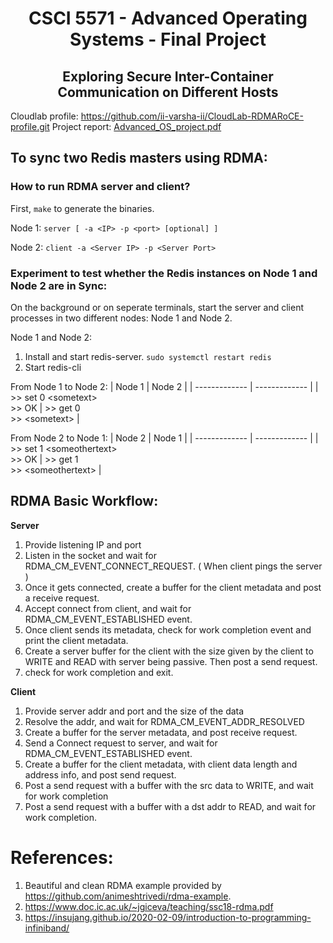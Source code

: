 <h1 align=center> CSCI 5571 - Advanced Operating Systems -  Final Project</h1>   
<h2 align=center> Exploring Secure Inter-Container Communication on Different Hosts </h2>

Cloudlab profile: https://github.com/ii-varsha-ii/CloudLab-RDMARoCE-profile.git
Project report: [Advanced_OS_project.pdf](https://github.com/ii-varsha-ii/redis-with-rdma/files/14058312/Advanced_OS_project.pdf)

## To sync two Redis masters using RDMA:
### How to run RDMA server and client?
First, `make` to generate the binaries.  

Node 1:
`server [ -a <IP> -p <port> [optional] ]`   

Node 2:
`client -a <Server IP> -p <Server Port>`

### Experiment to test whether the Redis instances on Node 1 and Node 2 are in Sync:     

On the background or on seperate terminals, start the server and client processes in two different nodes: Node 1 and Node 2.

Node 1 and Node 2: 
1. Install and start redis-server. `sudo systemctl restart redis`
2. Start redis-cli

From Node 1 to Node 2:
| Node 1        | Node 2        |
| ------------- | ------------- |
| >> set 0 \<sometext\> <br> >> OK | >> get 0 <br>  >> \<sometext\> |

From Node 2 to Node 1:
| Node 2        | Node 1        |
| ------------- | ------------- |
| >> set 1 \<someothertext\> <br>  >> OK | >> get 1 <br> >> \<someothertext\>   |

## RDMA Basic Workflow:
**Server**
   1. Provide listening IP and port
   2. Listen in the socket and wait for RDMA_CM_EVENT_CONNECT_REQUEST. ( When client pings the server )
   3. Once it gets connected, create a buffer for the client metadata and post a receive request.
   4. Accept connect from client, and wait for RDMA_CM_EVENT_ESTABLISHED event.
   5. Once client sends its metadata, check for work completion event and print the client metadata.
   6. Create a server buffer for the client with the size given by the client to WRITE and READ with server being passive. Then post a send request.
   7. check for work completion and exit.

**Client**
1. Provide server addr and port and the size of the data
2. Resolve the addr, and wait for RDMA_CM_EVENT_ADDR_RESOLVED
3. Create a buffer for the server metadata, and post receive request.
4. Send a Connect request to server, and wait for RDMA_CM_EVENT_ESTABLISHED event.
5. Create a buffer for the client metadata, with client data length and address info, and post send request.
6. Post a send request with a buffer with the src data to WRITE, and wait for work completion
7. Post a send request with a buffer with a dst addr to READ, and wait for work completion.

# References:
1. Beautiful and clean RDMA example provided by https://github.com/animeshtrivedi/rdma-example.
2. https://www.doc.ic.ac.uk/~jgiceva/teaching/ssc18-rdma.pdf
3. https://insujang.github.io/2020-02-09/introduction-to-programming-infiniband/
